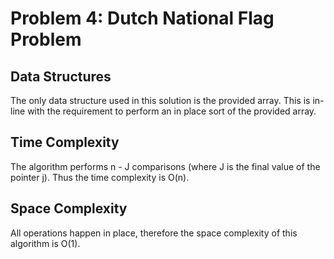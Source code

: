 # Problem 4: Dutch National Flag Problem

## Data Structures

The only data structure used in this solution is the provided array. This is in-line with the requirement to perform an in place sort of the provided array.

## Time Complexity

The algorithm performs n - J comparisons (where J is the final value of the pointer j). Thus the time complexity is O(n).

## Space Complexity

All operations happen in place, therefore the space complexity of this algorithm is O(1).
